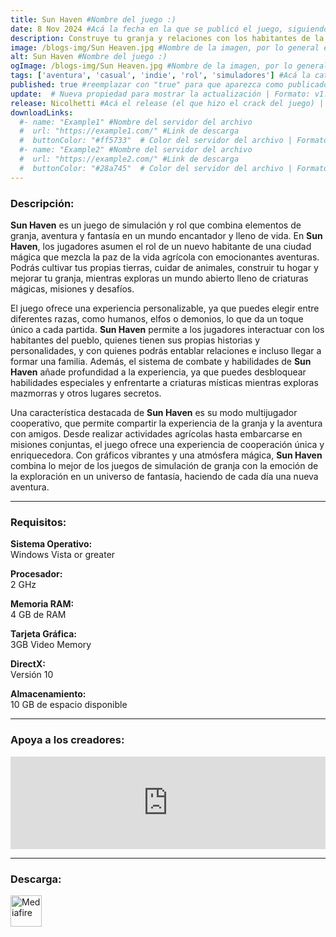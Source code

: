 ```yaml
---
title: Sun Haven #Nombre del juego :)
date: 8 Nov 2024 #Acá la fecha en la que se publicó el juego, siguiendo este formato: Dia "30", Mes "Oct", Año "2024" = como debe quedar: 30 Oct 2024
description: Construye tu granja y relaciones con los habitantes de la ciudad, o sigue adelante en una búsqueda de magia, monstruos y dragones. ¡Sube de nivel a través de un árbol de habilidades en multijugador para 8 personas, o aventúrate solo! #Acá una mini descripción del juego
image: /blogs-img/Sun Heaven.jpg #Nombre de la imagen, por lo general es exactamente el mismo nombre que el juego excluyendo lo ":" (Dos puntos)
alt: Sun Haven #Nombre del juego :)
ogImage: /blogs-img/Sun Heaven.jpg #Nombre de la imagen, por lo general es exactamente el mismo nombre que el juego excluyendo lo ":" (Dos puntos)
tags: ['aventura', 'casual', 'indie', 'rol', 'simuladores'] #Acá la categoría o categorías del juego, si es más de una se coloca en este formato: ['categoría1', 'categoría2']
published: true #reemplazar con "true" para que aparezca como publicado
update:  # Nueva propiedad para mostrar la actualización | Formato: v1.0.0
release: Nicolhetti #Acá el release (el que hizo el crack del juego) | Formato: Nicolhetti
downloadLinks:
  #- name: "Example1" #Nombre del servidor del archivo
  #  url: "https://example1.com/" #Link de descarga
  #  buttonColor: "#ff5733"  # Color del servidor del archivo | Formato hexadecimal | MediaFire: #0171F0 | Buzzheavier: #FF6600 |
  #- name: "Example2" #Nombre del servidor del archivo
  #  url: "https://example2.com/" #Link de descarga
  #  buttonColor: "#28a745"  # Color del servidor del archivo | Formato hexadecimal | MediaFire: #0171F0 | Buzzheavier: #FF6600 |
---
```


<!--En VSCode seleccionando una palabra, por ejemplo: "Sun Haven" y apretando Ctrl+F2 se seleccionan todas las palabras iguales-->

### Descripción:
**Sun Haven** es un juego de simulación y rol que combina elementos de granja, aventura y fantasía en un mundo encantador y lleno de vida. En **Sun Haven**, los jugadores asumen el rol de un nuevo habitante de una ciudad mágica que mezcla la paz de la vida agrícola con emocionantes aventuras. Podrás cultivar tus propias tierras, cuidar de animales, construir tu hogar y mejorar tu granja, mientras exploras un mundo abierto lleno de criaturas mágicas, misiones y desafíos.

El juego ofrece una experiencia personalizable, ya que puedes elegir entre diferentes razas, como humanos, elfos o demonios, lo que da un toque único a cada partida. **Sun Haven** permite a los jugadores interactuar con los habitantes del pueblo, quienes tienen sus propias historias y personalidades, y con quienes podrás entablar relaciones e incluso llegar a formar una familia. Además, el sistema de combate y habilidades de **Sun Haven** añade profundidad a la experiencia, ya que puedes desbloquear habilidades especiales y enfrentarte a criaturas místicas mientras exploras mazmorras y otros lugares secretos.

Una característica destacada de **Sun Haven** es su modo multijugador cooperativo, que permite compartir la experiencia de la granja y la aventura con amigos. Desde realizar actividades agrícolas hasta embarcarse en misiones conjuntas, el juego ofrece una experiencia de cooperación única y enriquecedora. Con gráficos vibrantes y una atmósfera mágica, **Sun Haven** combina lo mejor de los juegos de simulación de granja con la emoción de la exploración en un universo de fantasía, haciendo de cada día una nueva aventura.
<!--Prompt para Chat-GPT: Hazme una descripción para el juego "Sun Haven" y cada que menciones "Sun Haven" ponlo en negrita -->

---

### Requisitos:
**Sistema Operativo:**  
Windows Vista or greater

**Procesador:**  
2 GHz

**Memoria RAM:**  
4 GB de RAM

**Tarjeta Gráfica:**  
3GB Video Memory

**DirectX:**  
Versión 10

**Almacenamiento:**  
10 GB de espacio disponible

<!--Si falta o sobra un requisito se quita o se agrega manteniendo el mismo formato-->

---

### Apoya a los creadores:
<iframe src="https://store.steampowered.com/widget/1432860/" frameborder="0" style="background-color: transparent; width: 100% !important; aspect-ratio: 646 / 190;"></iframe>

<!--Reemplazar los numeros (AppID) del juego (en este caso 2668510) por el numero (AppID) correspondiente con el juego a publicar-->
<!--El AppID se encuentra en la URL del Juego en Steam-->

---

### Descarga:

[<img src="https://gist.github.com/cxmeel/0dbc95191f239b631c3874f4ccf114e2/raw/download.svg" alt="Mediafire" height="50" />](https://www.mediafire.com/file/nynnn0v3rka6v3w/Sun_Haven.zip/file)

<!-- # se debe reemplazar por el link de descarga-->

<!--NOMBRE-DEL-SERVICIO se debe reemplazar por el servicio donde está subido el juego-->